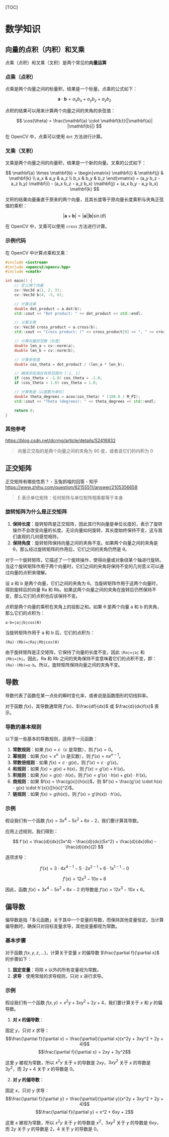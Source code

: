 [TOC]

# 数学知识

## 向量的点积（内积）和叉乘

点乘（点积）和叉乘（叉积）是两个常见的**向量运算**

### 点乘（点积）

点乘是两个向量之间的标量积，结果是一个标量。点乘的公式如下：

$$
\mathbf{a} \cdot \mathbf{b} = a_x b_x + a_y b_y + a_z b_z
$$

点积的结果可以用来计算两个向量之间的夹角的余弦值：

$$
\cos(\theta) = \frac{\mathbf{a} \cdot \mathbf{b}}{|\mathbf{a}| |\mathbf{b}|}
$$

在 OpenCV 中，点乘可以使用 `dot` 方法进行计算。

### 叉乘（叉积）

叉乘是两个向量之间的向量积，结果是一个新的向量。叉乘的公式如下：

$$
\mathbf{a} \times \mathbf{b} = \begin{vmatrix}
\mathbf{i} & \mathbf{j} & \mathbf{k} \\
a_x & a_y & a_z \\
b_x & b_y & b_z
\end{vmatrix} = (a_y b_z - a_z b_y) \mathbf{i} - (a_x b_z - a_z b_x) \mathbf{j} + (a_x b_y - a_y b_x) \mathbf{k}
$$

叉积的结果向量垂直于原来的两个向量，且其长度等于原向量长度乘积与夹角正弦值的乘积：

$$
|\mathbf{a} \times \mathbf{b}| = |\mathbf{a}| |\mathbf{b}| \sin(\theta)
$$

在 OpenCV 中，叉乘可以使用 `cross` 方法进行计算。

### 示例代码

在 OpenCV 中计算点乘和叉乘：

```cpp
#include <iostream>
#include <opencv2/opencv.hpp>
#include <cmath>

int main() {
    // 定义两个向量
    cv::Vec3d a(1, 2, 3);
    cv::Vec3d b(4, -5, 6);

    // 计算点乘
    double dot_product = a.dot(b);
    std::cout << "Dot product: " << dot_product << std::endl;

    // 计算叉乘
    cv::Vec3d cross_product = a.cross(b);
    std::cout << "Cross product: (" << cross_product[0] << ", " << cross_product[1] << ", " << cross_product[2] << ")" << std::endl;

    // 计算向量的范数（长度）
    double len_a = cv::norm(a);
    double len_b = cv::norm(b);

    // 计算余弦值
    double cos_theta = dot_product / (len_a * len_b);

    // 确保余弦值在有效范围内 [-1, 1]
    if (cos_theta < -1.0) cos_theta = -1.0;
    if (cos_theta > 1.0) cos_theta = 1.0;

    // 计算角度（以度数为单位）
    double theta_degrees = acos(cos_theta) * (180.0 / M_PI);
    std::cout << "Theta (degrees): " << theta_degrees << std::endl;

    return 0;
}
```

### 其他参考

https://blog.csdn.net/dcrmg/article/details/52416832

> 向量正交指的是两个向量之间的夹角为 90 度，或者说它们的内积为 0

## 正交矩阵

正交矩阵有哪些性质？ - 玉兔抓喵的回答 - 知乎 https://www.zhihu.com/question/62155511/answer/2105356658

> E 表示单位矩阵：任何矩阵与单位矩阵相乘都等于本身

### 旋转矩阵为什么是正交矩阵

1. **保持长度**：旋转矩阵是正交矩阵，因此其行列向量是单位长度的，表示了旋转操作不会改变向量的长度。无论向量如何旋转，其长度始终保持不变，这与我们直观的几何感觉相符。
2. **保持角度**：旋转矩阵保持向量之间的夹角不变。如果两个向量之间的夹角是 θ，那么经过旋转矩阵的作用后，它们之间的夹角仍然是 θ。

对于一个旋转矩阵，它描述了一个旋转操作，使得向量或对象绕某个轴进行旋转。当这个旋转矩阵作用于两个向量时，它们之间的夹角将保持不变的几何意义可以通过向量的点积来理解。

设 a 和 b 是两个向量，它们之间的夹角为 θ。当旋转矩阵作用于这两个向量时，得到旋转后的向量 Ra 和 Rb。如果这两个向量之间的夹角在旋转后仍然保持不变，那么它们的点积也应该保持不变。

点积是两个向量的乘积在夹角上的投影之和。如果 θ 是两个向量 a 和 b 的夹角，那么它们的点积为：

```
a⋅b=∣a∣∣b∣cos(θ)
```

当旋转矩阵作用于 a 和 b 后，它们的点积为：

```
(Ra)⋅(Rb)=∣Ra∣∣Rb∣cos(θ)
```

由于旋转矩阵是正交矩阵，它保持了向量的长度不变，因此 `∣Ra∣=∣a∣` 和 `∣Rb∣=∣b∣`。因此，Ra 和 Rb 之间的夹角保持不变意味着它们的点积不变，即：`(Ra)⋅(Rb)=a⋅b`。所以，旋转矩阵保持向量之间的夹角不变。

## 导数

导数代表了函数在某一点处的瞬时变化率，或者说是函数图形的切线斜率。

对于函数 $f(x)$，其导数通常用 $f'(x)$、$\frac{df}{dx}$ 或 $\frac{d}{dx}f(x)$ 表示。

### 导数的基本规则

以下是一些基本的导数规则，适用于一元函数：

1. **常数规则**：如果 $f(x) = c$（$c$ 是常数），则 $f'(x) = 0$。
2. **幂规则**：如果 $f(x) = x^n$（$n$ 是实数），则 $f'(x) = nx^{n-1}$。
3. **常数倍规则**：如果 $f(x) = c \cdot g(x)$，则 $f'(x) = c \cdot g'(x)$。
4. **和规则**：如果 $f(x) = g(x) + h(x)$，则 $f'(x) = g'(x) + h'(x)$。
5. **积规则**：如果 $f(x) = g(x) \cdot h(x)$，则 $f'(x) = g'(x) \cdot h(x) + g(x) \cdot h'(x)$。
6. **商规则**：如果 $f(x) = \frac{g(x)}{h(x)}$，则 $f'(x) = \frac{g'(x) \cdot h(x) - g(x) \cdot h'(x)}{[h(x)]^2}$。
7. **链规则**：如果 $f(x) = g(h(x))$，则 $f'(x) = g'(h(x)) \cdot h'(x)$。

### 示例

假设我们有一个函数 $f(x) = 3x^4 - 5x^2 + 6x - 2$，我们要计算其导数。

应用上述规则，我们得到：

$$
f'(x) = \frac{d}{dx}(3x^4) - \frac{d}{dx}(5x^2) + \frac{d}{dx}(6x) - \frac{d}{dx}(2)
$$

逐项求导：

$$
f'(x) = 3 \cdot 4x^{4-1} - 5 \cdot 2x^{2-1} + 6 \cdot 1x^{1-1} - 0
$$

$$
f'(x) = 12x^3 - 10x + 6
$$

因此，函数 $f(x) = 3x^4 - 5x^2 + 6x - 2$ 的导数是 $f'(x) = 12x^3 - 10x + 6$。

## 偏导数

偏导数是指「多元函数」关于其中一个变量的导数，而保持其他变量恒定。当计算偏导数时，确保只对目标变量求导，其他变量都视为常数。

### 基本步骤

对于函数 $f(x, y, z, \ldots)$，计算关于变量 $x$ 的偏导数 $\frac{\partial f}{\partial x}$ 的步骤如下：

1. **固定变量**：将除 $x$ 以外的所有变量视为常数。
2. **求导**：使用常规的求导规则，只对 $x$ 进行求导。

### 示例

假设我们有一个函数 $f(x, y) = x^2y + 3xy^2 + 2y + 4$，我们要计算关于 $x$ 和 $y$ 的偏导数。

1. **对 $x$ 的偏导数**：

固定 $y$，只对 $x$ 求导：
$$\frac{\partial f}{\partial x} = \frac{\partial}{\partial x}(x^2y + 3xy^2 + 2y + 4)$$
$$\frac{\partial f}{\partial x} = 2xy + 3y^2$$

这里 $y$ 被视为常数，所以 $x^2y$ 关于 $x$ 的导数是 $2xy$，$3xy^2$ 关于 $x$ 的导数是 $3y^2$，而 $2y + 4$ 关于 $x$ 的导数是 0。

2. **对 $y$ 的偏导数**：

固定 $x$，只对 $y$ 求导：
$$\frac{\partial f}{\partial y} = \frac{\partial}{\partial y}(x^2y + 3xy^2 + 2y + 4)$$
$$\frac{\partial f}{\partial y} = x^2 + 6xy + 2$$

这里 $x$ 被视为常数，所以 $x^2y$ 关于 $y$ 的导数是 $x^2$，$3xy^2$ 关于 $y$ 的导数是 $6xy$，而 $2y$ 关于 $y$ 的导数是 2，$4$ 关于 $y$ 的导数是 0。